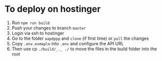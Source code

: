 # To deploy on hostinger

1. Run `npm run build`
1. Push your changes to branch `master`
1. Login via ssh to hostinger
1. Go to the folder `aapdppp` and `clone` (if first time) or `pull` the changes
1. Copy `.env.exmaple` into `.env` and configure the API URL
1. Then use cp `./build/_._ ./` to move the files in the build folder into the
   root
